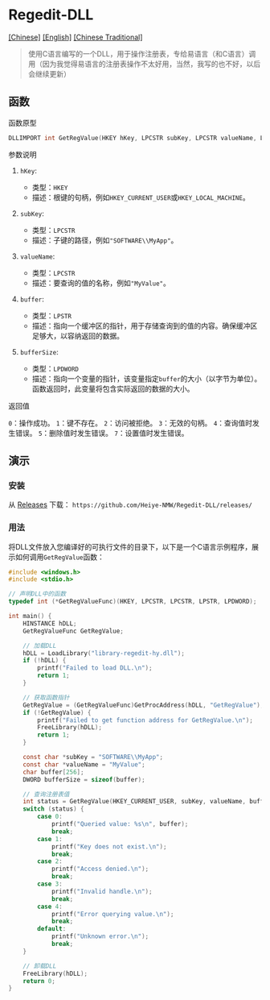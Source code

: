 # Regedit-DLL 
[[Chinese]](./README.md)   [[English]](./README_English.md)   [[Chinese Traditional]](./README_Traditional.md) 
>使用C语言编写的一个DLL，用于操作注册表，专给易语言（和C语言）调用（因为我觉得易语言的注册表操作不太好用，当然，我写的也不好，以后会继续更新）

## 函数
函数原型

```c
DLLIMPORT int GetRegValue(HKEY hKey, LPCSTR subKey, LPCSTR valueName, LPSTR buffer, LPDWORD bufferSize);
```

参数说明

1. `hKey`:
    - 类型：`HKEY`
    - 描述：根键的句柄，例如`HKEY_CURRENT_USER`或`HKEY_LOCAL_MACHINE`。

2. `subKey`:
    - 类型：`LPCSTR`
    - 描述：子键的路径，例如`"SOFTWARE\\MyApp"`。

3. `valueName`:
    - 类型：`LPCSTR`
    - 描述：要查询的值的名称，例如`"MyValue"`。

4. `buffer`:
    - 类型：`LPSTR`
    - 描述：指向一个缓冲区的指针，用于存储查询到的值的内容。确保缓冲区足够大，以容纳返回的数据。

5. `bufferSize`:
    - 类型：`LPDWORD`
    - 描述：指向一个变量的指针，该变量指定`buffer`的大小（以字节为单位）。函数返回时，此变量将包含实际返回的数据的大小。

返回值

`0`：操作成功。
`1`：键不存在。
`2`：访问被拒绝。
`3`：无效的句柄。
`4`：查询值时发生错误。
`5`：删除值时发生错误。
`7`：设置值时发生错误。

## 演示
### 安装
从 [Releases](https://github.com/Heiye-NMW/Regedit-DLL/releases/) 下载：
`https://github.com/Heiye-NMW/Regedit-DLL/releases/`

### 用法
将DLL文件放入您编译好的可执行文件的目录下，以下是一个C语言示例程序，展示如何调用`GetRegValue`函数：
```C
#include <windows.h>
#include <stdio.h>

// 声明DLL中的函数
typedef int (*GetRegValueFunc)(HKEY, LPCSTR, LPCSTR, LPSTR, LPDWORD);

int main() {
    HINSTANCE hDLL;
    GetRegValueFunc GetRegValue;

    // 加载DLL
    hDLL = LoadLibrary("library-regedit-hy.dll");
    if (!hDLL) {
        printf("Failed to load DLL.\n");
        return 1;
    }

    // 获取函数指针
    GetRegValue = (GetRegValueFunc)GetProcAddress(hDLL, "GetRegValue");
    if (!GetRegValue) {
        printf("Failed to get function address for GetRegValue.\n");
        FreeLibrary(hDLL);
        return 1;
    }

    const char *subKey = "SOFTWARE\\MyApp";
    const char *valueName = "MyValue";
    char buffer[256];
    DWORD bufferSize = sizeof(buffer);

    // 查询注册表值
    int status = GetRegValue(HKEY_CURRENT_USER, subKey, valueName, buffer, &bufferSize);
    switch (status) {
        case 0:
            printf("Queried value: %s\n", buffer);
            break;
        case 1:
            printf("Key does not exist.\n");
            break;
        case 2:
            printf("Access denied.\n");
            break;
        case 3:
            printf("Invalid handle.\n");
            break;
        case 4:
            printf("Error querying value.\n");
            break;
        default:
            printf("Unknown error.\n");
            break;
    }

    // 卸载DLL
    FreeLibrary(hDLL);
    return 0;
}
```
